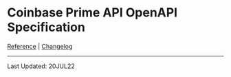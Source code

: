 # Coinbase Prime API OpenAPI Specification

[Reference](https://docs.cloud.coinbase.com/prime/reference) | 
[Changelog](https://docs.cloud.coinbase.com/prime/docs/rest-changelog)

---

Last Updated: 20JUL22
